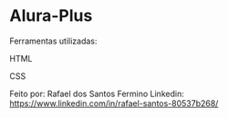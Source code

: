 # Alura-Plus

Ferramentas utilizadas:

HTML

CSS

Feito por: Rafael dos Santos Fermino Linkedin: https://www.linkedin.com/in/rafael-santos-80537b268/
